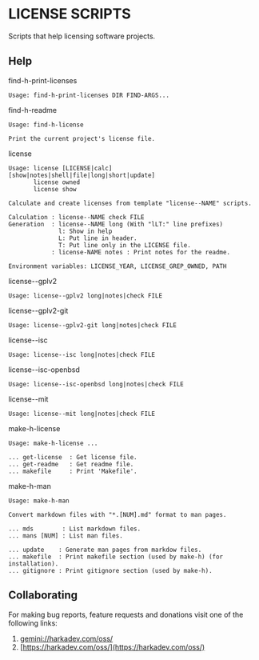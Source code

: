 LICENSE SCRIPTS
===============

Scripts that help licensing software projects.

## Help

find-h-print-licenses

    Usage: find-h-print-licenses DIR FIND-ARGS...

find-h-readme

    Usage: find-h-license
    
    Print the current project's license file.

license

    Usage: license [LICENSE|calc] [show|notes|shell|file|long|short|update]
           license owned
           license show
    
    Calculate and create licenses from template "license--NAME" scripts.
    
    Calculation : license--NAME check FILE
    Generation  : license--NAME long (With "lLT:" line prefixes)
                  l: Show in help
                  L: Put line in header.
                  T: Put line only in the LICENSE file.
                : license-NAME notes : Print notes for the readme.
    
    Environment variables: LICENSE_YEAR, LICENSE_GREP_OWNED, PATH

license--gplv2

    Usage: license--gplv2 long|notes|check FILE

license--gplv2-git

    Usage: license--gplv2-git long|notes|check FILE

license--isc

    Usage: license--isc long|notes|check FILE

license--isc-openbsd

    Usage: license--isc-openbsd long|notes|check FILE

license--mit

    Usage: license--mit long|notes|check FILE

make-h-license

    Usage: make-h-license ...
    
    ... get-license  : Get license file.
    ... get-readme   : Get readme file.
    ... makefile     : Print 'Makefile'.

make-h-man

    Usage: make-h-man
    
    Convert markdown files with "*.[NUM].md" format to man pages.
    
    ... mds        : List markdown files.
    ... mans [NUM] : List man files.
    
    ... update    : Generate man pages from markdow files.
    ... makefile  : Print makefile section (used by make-h) (for installation).
    ... gitignore : Print gitignore section (used by make-h).

## Collaborating

For making bug reports, feature requests and donations visit
one of the following links:

1. [gemini://harkadev.com/oss/](gemini://harkadev.com/oss/)
2. [https://harkadev.com/oss/](https://harkadev.com/oss/)
